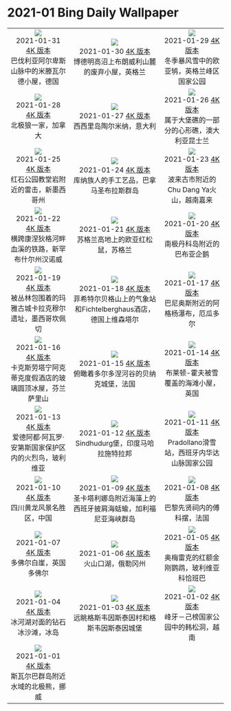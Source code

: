 # 2021-01 Bing Daily Wallpaper

|      |      |      |
|:----:|:----:|:----:|
| ![](https://cn.bing.com/th?id=OHR.MittenwalderHut_ZH-CN4406131876_1920x1080.jpg&rf=LaDigue_UHD.jpg&pid=hp&w=480&h=270&rs=1&c=4)<br> 2021-01-31 [4K 版本](https://cn.bing.com/th?id=OHR.MittenwalderHut_ZH-CN4406131876_1920x1080.jpg&rf=LaDigue_UHD.jpg&pid=hp&w=3840&h=2160&rs=1&c=4) <br> 巴伐利亚阿尔卑斯山脉中的米滕瓦尔德小屋，德国| ![](https://cn.bing.com/th?id=OHR.BodminFrost_ZH-CN4303222848_1920x1080.jpg&rf=LaDigue_UHD.jpg&pid=hp&w=480&h=270&rs=1&c=4)<br> 2021-01-30 [4K 版本](https://cn.bing.com/th?id=OHR.BodminFrost_ZH-CN4303222848_1920x1080.jpg&rf=LaDigue_UHD.jpg&pid=hp&w=3840&h=2160&rs=1&c=4) <br> 博德明高沼上布朗威利山麓的废弃小屋，英格兰| ![](https://cn.bing.com/th?id=OHR.RedRobin_ZH-CN4148689161_1920x1080.jpg&rf=LaDigue_UHD.jpg&pid=hp&w=480&h=270&rs=1&c=4)<br> 2021-01-29 [4K 版本](https://cn.bing.com/th?id=OHR.RedRobin_ZH-CN4148689161_1920x1080.jpg&rf=LaDigue_UHD.jpg&pid=hp&w=3840&h=2160&rs=1&c=4) <br> 冬季暴风雪中的欧亚鸲，英格兰峰区国家公园 |
| ![](https://cn.bing.com/th?id=OHR.ArcticWolf_ZH-CN7307641601_1920x1080.jpg&rf=LaDigue_UHD.jpg&pid=hp&w=480&h=270&rs=1&c=4)<br> 2021-01-28 [4K 版本](https://cn.bing.com/th?id=OHR.ArcticWolf_ZH-CN7307641601_1920x1080.jpg&rf=LaDigue_UHD.jpg&pid=hp&w=3840&h=2160&rs=1&c=4) <br> 北极狼一家，加拿大| ![](https://cn.bing.com/th?id=OHR.Taormina_ZH-CN7163221115_1920x1080.jpg&rf=LaDigue_UHD.jpg&pid=hp&w=480&h=270&rs=1&c=4)<br> 2021-01-27 [4K 版本](https://cn.bing.com/th?id=OHR.Taormina_ZH-CN7163221115_1920x1080.jpg&rf=LaDigue_UHD.jpg&pid=hp&w=3840&h=2160&rs=1&c=4) <br> 西西里岛陶尔米纳，意大利| ![](https://cn.bing.com/th?id=OHR.HeartAustralia_ZH-CN7049080558_1920x1080.jpg&rf=LaDigue_UHD.jpg&pid=hp&w=480&h=270&rs=1&c=4)<br> 2021-01-26 [4K 版本](https://cn.bing.com/th?id=OHR.HeartAustralia_ZH-CN7049080558_1920x1080.jpg&rf=LaDigue_UHD.jpg&pid=hp&w=3840&h=2160&rs=1&c=4) <br> 属于大堡礁的一部分的心形礁，澳大利亚昆士兰 |
| ![](https://cn.bing.com/th?id=OHR.ChurchRock_ZH-CN6926315999_1920x1080.jpg&rf=LaDigue_UHD.jpg&pid=hp&w=480&h=270&rs=1&c=4)<br> 2021-01-25 [4K 版本](https://cn.bing.com/th?id=OHR.ChurchRock_ZH-CN6926315999_1920x1080.jpg&rf=LaDigue_UHD.jpg&pid=hp&w=3840&h=2160&rs=1&c=4) <br> 红石公园教堂岩附近的雷击，新墨西哥州| ![](https://cn.bing.com/th?id=OHR.Molas_ZH-CN6808431428_1920x1080.jpg&rf=LaDigue_UHD.jpg&pid=hp&w=480&h=270&rs=1&c=4)<br> 2021-01-24 [4K 版本](https://cn.bing.com/th?id=OHR.Molas_ZH-CN6808431428_1920x1080.jpg&rf=LaDigue_UHD.jpg&pid=hp&w=3840&h=2160&rs=1&c=4) <br> 库纳族人的手工艺品，巴拿马圣布拉斯群岛| ![](https://cn.bing.com/th?id=OHR.ChuDangYa_ZH-CN6673735912_1920x1080.jpg&rf=LaDigue_UHD.jpg&pid=hp&w=480&h=270&rs=1&c=4)<br> 2021-01-23 [4K 版本](https://cn.bing.com/th?id=OHR.ChuDangYa_ZH-CN6673735912_1920x1080.jpg&rf=LaDigue_UHD.jpg&pid=hp&w=3840&h=2160&rs=1&c=4) <br> 波来古市附近的Chu Dang Ya火山，越南嘉来 |
| ![](https://cn.bing.com/th?id=OHR.BloodyBrook_ZH-CN6505728233_1920x1080.jpg&rf=LaDigue_UHD.jpg&pid=hp&w=480&h=270&rs=1&c=4)<br> 2021-01-22 [4K 版本](https://cn.bing.com/th?id=OHR.BloodyBrook_ZH-CN6505728233_1920x1080.jpg&rf=LaDigue_UHD.jpg&pid=hp&w=3840&h=2160&rs=1&c=4) <br> 横跨康涅狄格河畔血溪的铁路，新罕布什尔州汉诺威| ![](https://cn.bing.com/th?id=OHR.RSOakTree_ZH-CN6371993573_1920x1080.jpg&rf=LaDigue_UHD.jpg&pid=hp&w=480&h=270&rs=1&c=4)<br> 2021-01-21 [4K 版本](https://cn.bing.com/th?id=OHR.RSOakTree_ZH-CN6371993573_1920x1080.jpg&rf=LaDigue_UHD.jpg&pid=hp&w=3840&h=2160&rs=1&c=4) <br> 苏格兰高地上的欧亚红松鼠，苏格兰| ![](https://cn.bing.com/th?id=OHR.GentooLeap_ZH-CN6189428446_1920x1080.jpg&rf=LaDigue_UHD.jpg&pid=hp&w=480&h=270&rs=1&c=4)<br> 2021-01-20 [4K 版本](https://cn.bing.com/th?id=OHR.GentooLeap_ZH-CN6189428446_1920x1080.jpg&rf=LaDigue_UHD.jpg&pid=hp&w=3840&h=2160&rs=1&c=4) <br> 南极丹科岛附近的巴布亚企鹅 |
| ![](https://cn.bing.com/th?id=OHR.Calakmul_ZH-CN5969688954_1920x1080.jpg&rf=LaDigue_UHD.jpg&pid=hp&w=480&h=270&rs=1&c=4)<br> 2021-01-19 [4K 版本](https://cn.bing.com/th?id=OHR.Calakmul_ZH-CN5969688954_1920x1080.jpg&rf=LaDigue_UHD.jpg&pid=hp&w=3840&h=2160&rs=1&c=4) <br> 被丛林包围着的玛雅古城卡拉克穆尔遗址，墨西哥坎佩切| ![](https://cn.bing.com/th?id=OHR.FichtelbergWinter_ZH-CN9274877146_1920x1080.jpg&rf=LaDigue_UHD.jpg&pid=hp&w=480&h=270&rs=1&c=4)<br> 2021-01-18 [4K 版本](https://cn.bing.com/th?id=OHR.FichtelbergWinter_ZH-CN9274877146_1920x1080.jpg&rf=LaDigue_UHD.jpg&pid=hp&w=3840&h=2160&rs=1&c=4) <br> 菲希特尔贝格山上的气象站和Fichtelberghaus酒店，德国上维森塔尔| ![](https://cn.bing.com/th?id=OHR.PailonDelDiablo_ZH-CN9146230830_1920x1080.jpg&rf=LaDigue_UHD.jpg&pid=hp&w=480&h=270&rs=1&c=4)<br> 2021-01-17 [4K 版本](https://cn.bing.com/th?id=OHR.PailonDelDiablo_ZH-CN9146230830_1920x1080.jpg&rf=LaDigue_UHD.jpg&pid=hp&w=3840&h=2160&rs=1&c=4) <br> 巴尼奥斯附近的阿格杨瀑布，厄瓜多尔 |
| ![](https://cn.bing.com/th?id=OHR.GlassIgloos_ZH-CN8927574757_1920x1080.jpg&rf=LaDigue_UHD.jpg&pid=hp&w=480&h=270&rs=1&c=4)<br> 2021-01-16 [4K 版本](https://cn.bing.com/th?id=OHR.GlassIgloos_ZH-CN8927574757_1920x1080.jpg&rf=LaDigue_UHD.jpg&pid=hp&w=3840&h=2160&rs=1&c=4) <br> 卡克斯劳塔宁阿克蒂克度假酒店的玻璃圆顶冰屋，芬兰萨里山 | ![](https://cn.bing.com/th?id=OHR.ChateauBeynac_ZH-CN8777586167_1920x1080.jpg&rf=LaDigue_UHD.jpg&pid=hp&w=480&h=270&rs=1&c=4)<br> 2021-01-15 [4K 版本](https://cn.bing.com/th?id=OHR.ChateauBeynac_ZH-CN8777586167_1920x1080.jpg&rf=LaDigue_UHD.jpg&pid=hp&w=3840&h=2160&rs=1&c=4) <br> 俯瞰着多尔多涅河谷的贝纳克城堡，法国| ![](https://cn.bing.com/th?id=OHR.BrightonSnow_ZH-CN0309526170_1920x1080.jpg&rf=LaDigue_UHD.jpg&pid=hp&w=480&h=270&rs=1&c=4)<br> 2021-01-14 [4K 版本](https://cn.bing.com/th?id=OHR.BrightonSnow_ZH-CN0309526170_1920x1080.jpg&rf=LaDigue_UHD.jpg&pid=hp&w=3840&h=2160&rs=1&c=4) <br> 布莱顿-霍夫被雪覆盖的海滩小屋，英国 |
| ![](https://cn.bing.com/th?id=OHR.BolivianSummer_ZH-CN0179997340_1920x1080.jpg&rf=LaDigue_UHD.jpg&pid=hp&w=480&h=270&rs=1&c=4)<br> 2021-01-13 [4K 版本](https://cn.bing.com/th?id=OHR.BolivianSummer_ZH-CN0179997340_1920x1080.jpg&rf=LaDigue_UHD.jpg&pid=hp&w=3840&h=2160&rs=1&c=4) <br> 爱德阿都·阿瓦罗·安第斯国家保护区内的火烈鸟，玻利维亚| ![](https://cn.bing.com/th?id=OHR.SeaFort_ZH-CN0457624725_1920x1080.jpg&rf=LaDigue_UHD.jpg&pid=hp&w=480&h=270&rs=1&c=4)<br> 2021-01-12 [4K 版本](https://cn.bing.com/th?id=OHR.SeaFort_ZH-CN0457624725_1920x1080.jpg&rf=LaDigue_UHD.jpg&pid=hp&w=3840&h=2160&rs=1&c=4) <br> Sindhudurg堡，印度马哈拉施特拉邦| ![](https://cn.bing.com/th?id=OHR.SierraNevada_ZH-CN0564237735_1920x1080.jpg&rf=LaDigue_UHD.jpg&pid=hp&w=480&h=270&rs=1&c=4)<br> 2021-01-11 [4K 版本](https://cn.bing.com/th?id=OHR.SierraNevada_ZH-CN0564237735_1920x1080.jpg&rf=LaDigue_UHD.jpg&pid=hp&w=3840&h=2160&rs=1&c=4) <br> Pradollano滑雪站，西班牙内华达山脉国家公园 |
| ![](https://cn.bing.com/th?id=OHR.GoldenDragon_ZH-CN9908231664_1920x1080.jpg&rf=LaDigue_UHD.jpg&pid=hp&w=480&h=270&rs=1&c=4)<br> 2021-01-10 [4K 版本](https://cn.bing.com/th?id=OHR.GoldenDragon_ZH-CN9908231664_1920x1080.jpg&rf=LaDigue_UHD.jpg&pid=hp&w=3840&h=2160&rs=1&c=4) <br> 四川黄龙风景名胜区，中国| ![](https://cn.bing.com/th?id=OHR.SpanishSeaSlug_ZH-CN9583688017_1920x1080.jpg&rf=LaDigue_UHD.jpg&pid=hp&w=480&h=270&rs=1&c=4)<br> 2021-01-09 [4K 版本](https://cn.bing.com/th?id=OHR.SpanishSeaSlug_ZH-CN9583688017_1920x1080.jpg&rf=LaDigue_UHD.jpg&pid=hp&w=3840&h=2160&rs=1&c=4) <br> 圣卡塔利娜岛附近海藻上的西班牙披肩海蛞蝓，加利福尼亚海峡群岛| ![](https://cn.bing.com/th?id=OHR.FoucaultsPendulum_ZH-CN9435794626_1920x1080.jpg&rf=LaDigue_UHD.jpg&pid=hp&w=480&h=270&rs=1&c=4)<br> 2021-01-08 [4K 版本](https://cn.bing.com/th?id=OHR.FoucaultsPendulum_ZH-CN9435794626_1920x1080.jpg&rf=LaDigue_UHD.jpg&pid=hp&w=3840&h=2160&rs=1&c=4) <br> 巴黎先贤祠内的傅科摆，法国 |
| ![](https://cn.bing.com/th?id=OHR.WhiteCliffs_ZH-CN9314988447_1920x1080.jpg&rf=LaDigue_UHD.jpg&pid=hp&w=480&h=270&rs=1&c=4)<br> 2021-01-07 [4K 版本](https://cn.bing.com/th?id=OHR.WhiteCliffs_ZH-CN9314988447_1920x1080.jpg&rf=LaDigue_UHD.jpg&pid=hp&w=3840&h=2160&rs=1&c=4) <br> 多佛尔白崖，英国多佛尔| ![](https://cn.bing.com/th?id=OHR.SnowCraterLake_ZH-CN9218350129_1920x1080.jpg&rf=LaDigue_UHD.jpg&pid=hp&w=480&h=270&rs=1&c=4)<br> 2021-01-06 [4K 版本](https://cn.bing.com/th?id=OHR.SnowCraterLake_ZH-CN9218350129_1920x1080.jpg&rf=LaDigue_UHD.jpg&pid=hp&w=3840&h=2160&rs=1&c=4) <br> 火山口湖，俄勒冈州| ![](https://cn.bing.com/th?id=OHR.RedFrontMacaw_ZH-CN6432596112_1920x1080.jpg&rf=LaDigue_UHD.jpg&pid=hp&w=480&h=270&rs=1&c=4)<br> 2021-01-05 [4K 版本](https://cn.bing.com/th?id=OHR.RedFrontMacaw_ZH-CN6432596112_1920x1080.jpg&rf=LaDigue_UHD.jpg&pid=hp&w=3840&h=2160&rs=1&c=4) <br> 奥梅雷克的红额金刚鹦鹉，玻利维亚科恰班巴 |
| ![](https://cn.bing.com/th?id=OHR.DiamondBeach_ZH-CN3165398805_1920x1080.jpg&rf=LaDigue_UHD.jpg&pid=hp&w=480&h=270&rs=1&c=4)<br> 2021-01-04 [4K 版本](https://cn.bing.com/th?id=OHR.DiamondBeach_ZH-CN3165398805_1920x1080.jpg&rf=LaDigue_UHD.jpg&pid=hp&w=3840&h=2160&rs=1&c=4) <br> 冰河湖对面的钻石冰沙滩，冰岛| ![](https://cn.bing.com/th?id=OHR.Goessweinstein_ZH-CN2155531895_1920x1080.jpg&rf=LaDigue_UHD.jpg&pid=hp&w=480&h=270&rs=1&c=4)<br> 2021-01-03 [4K 版本](https://cn.bing.com/th?id=OHR.Goessweinstein_ZH-CN2155531895_1920x1080.jpg&rf=LaDigue_UHD.jpg&pid=hp&w=3840&h=2160&rs=1&c=4) <br> 远眺格斯韦因斯泰因村和格斯韦因斯泰因城堡| ![](https://cn.bing.com/th?id=OHR.LargestCave_ZH-CN2069899703_1920x1080.jpg&rf=LaDigue_UHD.jpg&pid=hp&w=480&h=270&rs=1&c=4)<br> 2021-01-02 [4K 版本](https://cn.bing.com/th?id=OHR.LargestCave_ZH-CN2069899703_1920x1080.jpg&rf=LaDigue_UHD.jpg&pid=hp&w=3840&h=2160&rs=1&c=4) <br> 峰牙－己榜国家公园中的韩松洞，越南 |
| ![](https://cn.bing.com/th?id=OHR.LoonyDook_ZH-CN1879420705_1920x1080.jpg&rf=LaDigue_UHD.jpg&pid=hp&w=480&h=270&rs=1&c=4)<br> 2021-01-01 [4K 版本](https://cn.bing.com/th?id=OHR.LoonyDook_ZH-CN1879420705_1920x1080.jpg&rf=LaDigue_UHD.jpg&pid=hp&w=3840&h=2160&rs=1&c=4) <br> 斯瓦尔巴群岛附近水域的北极熊，挪威